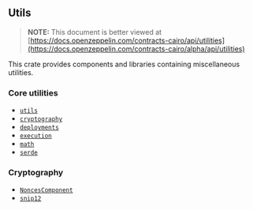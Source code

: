 ## Utils

> **NOTE:** This document is better viewed at [https://docs.openzeppelin.com/contracts-cairo/api/utilities](https://docs.openzeppelin.com/contracts-cairo/alpha/api/utilities)

This crate provides components and libraries containing miscellaneous utilities.

### Core utilities

- [`utils`](https://docs.openzeppelin.com/contracts-cairo/alpha/api/utilities#utils)
- [`cryptography`](https://docs.openzeppelin.com/contracts-cairo/alpha/api/utilities#cryptography)
- [`deployments`](https://docs.openzeppelin.com/contracts-cairo/alpha/api/utilities#deployments)
- [`execution`](https://docs.openzeppelin.com/contracts-cairo/alpha/api/utilities#execution)
- [`math`](https://docs.openzeppelin.com/contracts-cairo/alpha/api/utilities#math)
- [`serde`](https://docs.openzeppelin.com/contracts-cairo/alpha/api/utilities#serde)

### Cryptography

- [`NoncesComponent`](https://docs.openzeppelin.com/contracts-cairo/alpha/api/utilities#NoncesComponent)
- [`snip12`](https://docs.openzeppelin.com/contracts-cairo/alpha/api/utilities#snip12)
